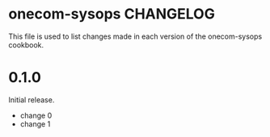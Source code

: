 # onecom-sysops CHANGELOG

This file is used to list changes made in each version of the onecom-sysops cookbook.

# 0.1.0

Initial release.

- change 0
- change 1

